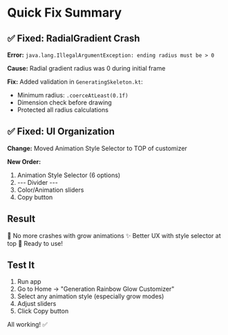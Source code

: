 # Quick Fix Summary

## ✅ Fixed: RadialGradient Crash

**Error:** `java.lang.IllegalArgumentException: ending radius must be > 0`

**Cause:** Radial gradient radius was 0 during initial frame

**Fix:** Added validation in `GeneratingSkeleton.kt`:

- Minimum radius: `.coerceAtLeast(0.1f)`
- Dimension check before drawing
- Protected all radius calculations

## ✅ Fixed: UI Organization

**Change:** Moved Animation Style Selector to TOP of customizer

**New Order:**

1. Animation Style Selector (6 options)
2. --- Divider ---
3. Color/Animation sliders
4. Copy button

## Result

🎉 No more crashes with grow animations
✨ Better UX with style selector at top
🚀 Ready to use!

## Test It

1. Run app
2. Go to Home → "Generation Rainbow Glow Customizer"
3. Select any animation style (especially grow modes)
4. Adjust sliders
5. Click Copy button

All working! ✅
